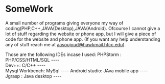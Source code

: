 # SomeWork
A small number of programs giving everyone my way of coding(PHP,C++,JAVA(Desktop),JAVA(Android). 
Ofcourse I cannot give a lot of stuff regarding the website or phone app, but I will give a piece of code for the website and phone app. (If you want any help understanding any of stuff reach me at aasoujoud@hawkmail.hfcc.edu). 

Those are the following IDEs incase I used:	
PHPStorm : PHP/CSS/HTML/SQL ----	
Dev++: C/C++ ----	
Mysql Workbench: MySql ----	
Android studio: JAva mobile app ----	
Jgrasp : Java desktop ----	



